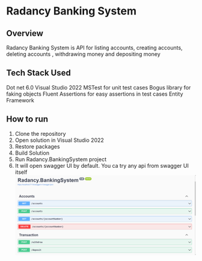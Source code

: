 # Radancy Banking System

## Overview
Radancy Banking System is API for listing accounts, creating accounts, deleting accounts , withdrawing money and depositing money

## Tech Stack Used
Dot net 6.0
Visual Studio 2022
MSTest for unit test cases
Bogus library for faking objects
Fluent Assertions for easy assertions in test cases
Entity Framework

## How to run
1. Clone the repository
2. Open solution in Visual Studio 2022
3. Restore packages
4. Build Solution
5. Run Radancy.BankingSystem project
6. It will open swagger UI by default. You ca try any api from swagger UI itself
![alt text](https://github.com/vineetyan/Radancy.Banking/blob/main/swagger.png)
